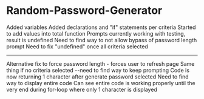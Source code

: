 # Random-Password-Generator

Added variables
Added declarations and "if" statements per criteria
Started to add values into total function
Prompts currently working with testing, result is undefined
Need to find way to not allow bypass of password length prompt
Need to fix "undefined" once all criteria selected

---

Alternative fix to force password length - forces user to refresh page
Same thing if no criteria selected --need to find way to keep prompting
Code is now returning 1 character after generate password selected
Need to find way to display entire code
Can see entire code is working properly until the very end during for-loop where only 1 character is displayed

